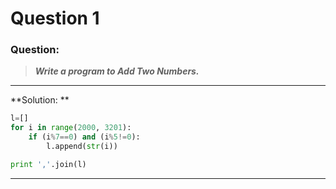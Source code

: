 # Question 1

### **Question:**

> ***Write a program to Add Two Numbers.***

---------------------------------------
**Solution: **

```python
l=[]
for i in range(2000, 3201):
    if (i%7==0) and (i%5!=0):
        l.append(str(i))

print ','.join(l)
```
----------------------------------------
